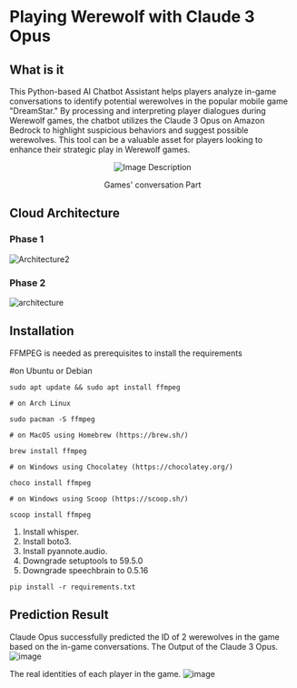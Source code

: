 # Playing Werewolf with Claude 3 Opus
## What is it
This Python-based AI Chatbot Assistant helps players analyze in-game conversations to identify potential werewolves in the popular mobile game "DreamStar." By processing and interpreting player dialogues during Werewolf games, the chatbot utilizes the Claude 3 Opus on Amazon Bedrock to highlight suspicious behaviors and suggest possible werewolves. This tool can be a valuable asset for players looking to enhance their strategic play in Werewolf games.
<div align="center">
  <img src="https://github.com/szl0144/werewolf-game-bedrock/assets/40918217/dace61fc-5093-47f0-a290-747243d9e7f9" alt="Image Description">
  <p style="text-align: center;">Games' conversation Part</p>
</div>

## Cloud Architecture 

### Phase 1
![Architecture2](https://github.com/szl0144/werewolf-game-bedrock/assets/40918217/e39df7a9-038b-4928-a06f-2aee09c0e6fb)


### Phase 2
![architecture](https://github.com/szl0144/werewolf-game-bedrock/assets/40918217/b7fe97fc-71e1-494e-adff-dad105ea88ff)

## Installation
FFMPEG is needed as prerequisites to install the requirements

#on Ubuntu or Debian
```
sudo apt update && sudo apt install ffmpeg
```
`# on Arch Linux`
```
sudo pacman -S ffmpeg
```
`# on MacOS using Homebrew (https://brew.sh/)`
```
brew install ffmpeg
```
`# on Windows using Chocolatey (https://chocolatey.org/)`
```
choco install ffmpeg
```
`# on Windows using Scoop (https://scoop.sh/)`
```
scoop install ffmpeg
```

1. Install whisper.
2. Install boto3.
3. Install pyannote.audio.
4. Downgrade setuptools to 59.5.0
5. Downgrade speechbrain to 0.5.16 

```
pip install -r requirements.txt
```

## Prediction Result
Claude Opus successfully predicted the ID of 2 werewolves in the game based on the in-game conversations.
The Output of the Claude 3 Opus.
![image](https://github.com/szl0144/werewolf-game-bedrock/assets/40918217/5325b737-bfec-4cde-a364-9908bdacb568)

The real identities of each player in the game.
![image](https://github.com/szl0144/werewolf-game-bedrock/assets/40918217/a5d3fd2e-4941-47da-824d-123ccc2dc53d)






